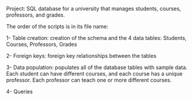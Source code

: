 Project: SQL database for a university that manages students, courses, professors, and grades.

The order of the scripts is in its file name:

1- Table creation: creation of the schema and the 4 data tables: Students, Courses, Professors, Grades

2- Foreign keys:  foreign key relationships between the tables

3- Data population:  populates all of the database tables with sample data. Each student can have different courses, and each course has a unique professor. Each professor can teach one or more different courses.

4- Queries

